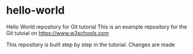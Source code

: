# hello-world
Hello World repository for Git tutorial
This is an example repository for the Git tutoial on https://www.w3schools.com

This repository is built step by step in the tutorial.
Changes are made 
